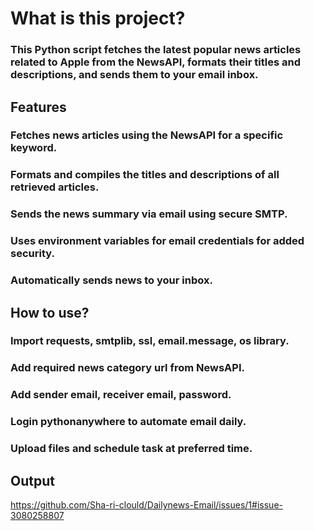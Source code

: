 # What is this project?
### This Python script fetches the latest popular news articles related to Apple from the NewsAPI, formats their titles and descriptions, and sends them to your email inbox.

## Features
### Fetches news articles using the NewsAPI for a specific keyword.
### Formats and compiles the titles and descriptions of all retrieved articles.
### Sends the news summary via email using secure SMTP.
### Uses environment variables for email credentials for added security.
### Automatically sends news to your inbox.

## How to use?
### Import requests, smtplib, ssl, email.message, os library.
### Add required news category url from NewsAPI.
### Add sender email, receiver email, password.
### Login pythonanywhere to automate email daily.
### Upload files and schedule task at preferred time.

## Output
https://github.com/Sha-ri-clould/Dailynews-Email/issues/1#issue-3080258807
